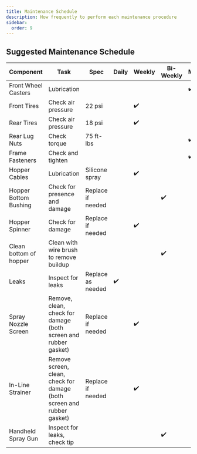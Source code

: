 ```yaml
---
title: Maintenance Schedule
description: How frequently to perform each maintenance procedure
sidebar:
  order: 9
---
```


## Suggested Maintenance Schedule

<table id="maintenance-schedule-table">
    <thead>
        <tr>
            <th>Component</th>
            <th>Task</th>
            <th>Spec</th>
            <th>Daily</th>
            <th>Weekly</th>
            <th>Bi-Weekly</th>
            <th>Monthly</th>
        </tr>
    </thead>
    <tbody>
        <tr>
            <td>Front Wheel Casters</td>
            <td>Lubrication</td>
            <td></td>
            <td></td>
            <td></td>
            <td></td>
            <td>✔️</td>
        </tr>
        <tr>
            <td>Front Tires</td>
            <td>Check air pressure</td>
            <td>22 psi</td>
            <td></td>
            <td>✔️</td>
            <td></td>
            <td></td>
        </tr>
        <tr>
            <td>Rear Tires</td>
            <td>Check air pressure</td>
            <td>18 psi</td>
            <td></td>
            <td>✔️</td>
            <td></td>
            <td></td>
        </tr>
        <tr>
            <td>Rear Lug Nuts</td>
            <td>Check torque</td>
            <td>75 ft-lbs</td>
            <td></td>
            <td></td>
            <td></td>
            <td>✔️</td>
        </tr>
        <tr>
            <td>Frame Fasteners</td>
            <td>Check and tighten</td>
            <td></td>
            <td></td>
            <td></td>
            <td></td>
            <td>✔️</td>
        </tr>
        <tr>
            <td>Hopper Cables</td>
            <td>Lubrication</td>
            <td>Silicone spray</td>
            <td></td>
            <td>✔️</td>
            <td></td>
            <td></td>
        </tr>
        <tr>
            <td>Hopper Bottom Bushing</td>
            <td>Check for presence and damage</td>
            <td>Replace if needed</td>
            <td></td>
            <td></td>
            <td>✔️</td>
            <td></td>
        </tr>
        <tr>
            <td>Hopper Spinner</td>
            <td>Check for damage</td>
            <td>Replace if needed</td>
            <td></td>
            <td>✔️</td>
            <td></td>
            <td></td>
        </tr>
        <tr>
            <td>Clean bottom of hopper</td>
            <td>Clean with wire brush to remove buildup</td>
            <td></td>
            <td></td>
            <td></td>
            <td>✔️</td>
            <td></td>
        </tr>
        <tr>
            <td>Leaks</td>
            <td>Inspect for leaks</td>
            <td>Replace as needed</td>
            <td>✔️</td>
            <td></td>
            <td></td>
            <td></td>
        </tr>
        <tr>
            <td>Spray Nozzle Screen</td>
            <td>Remove, clean, check for damage (both screen and rubber gasket)</td>
            <td>Replace if needed</td>
            <td></td>
            <td>✔️</td>
            <td></td>
            <td></td>
        </tr>
        <tr>
            <td>In-Line Strainer</td>
            <td>Remove screen, clean, check for damage (both screen and rubber gasket)</td>
            <td>Replace if needed</td>
            <td></td>
            <td>✔️</td>
            <td></td>
            <td></td>
        </tr>
        <tr>
            <td>Handheld Spray Gun</td>
            <td>Inspect for leaks, check tip</td>
            <td></td>
            <td></td>
            <td></td>
            <td>✔️</td>
            <td></td>
        </tr>
    </tbody>
</table>